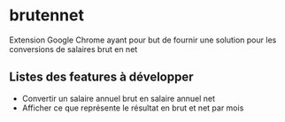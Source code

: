 # brutennet

Extension Google Chrome ayant pour but de fournir une solution pour les conversions de salaires brut en net

## Listes des features à développer

- Convertir un salaire annuel brut en salaire annuel net
- Afficher ce que représente le résultat en brut et net par mois
